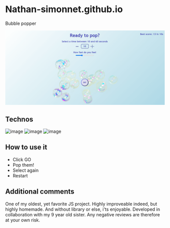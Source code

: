 # Nathan-simonnet.github.io
Bubble popper 

![Image of the lightmode and darkmode of the website](bubble-docs/bubbles-poper_thumbnail.png)

## Technos
![image](https://img.shields.io/badge/HTML5-E34F26?style=for-the-badge&logo=html5&logoColor=white)
![image](https://img.shields.io/badge/CSS3-1572B6?style=for-the-badge&logo=css3&logoColor=white)
![image](https://img.shields.io/badge/JavaScript-323330?style=for-the-badge&logo=javascript&logoColor=F7DF1E)

## How to use it
+ Click GO
+ Pop them!
+ Select again
+ Restart

## Additional comments
One of my oldest, yet favorite JS project.
Highly improveable indeed, but highly homemade. And without library or else, i'ts enjoyable.
Developed in collaboration with my 9 year old sister. Any negative reviews are therefore at your own risk. 


